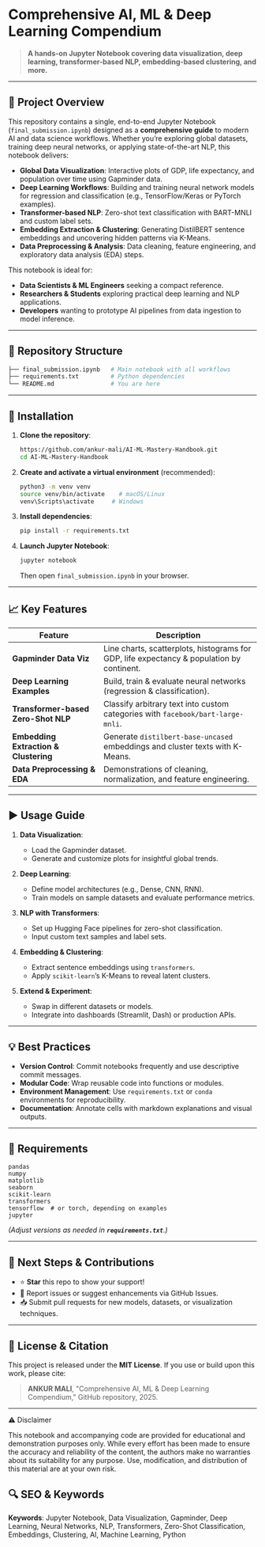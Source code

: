 # Comprehensive AI, ML & Deep Learning Compendium

> **A hands-on Jupyter Notebook covering data visualization, deep learning, transformer-based NLP, embedding-based clustering, and more.**

---

## 🚀 Project Overview

This repository contains a single, end-to-end Jupyter Notebook (`final_submission.ipynb`) designed as a **comprehensive guide** to modern AI and data science workflows. Whether you’re exploring global datasets, training deep neural networks, or applying state-of-the-art NLP, this notebook delivers:

* **Global Data Visualization**: Interactive plots of GDP, life expectancy, and population over time using Gapminder data.
* **Deep Learning Workflows**: Building and training neural network models for regression and classification (e.g., TensorFlow/Keras or PyTorch examples).
* **Transformer-based NLP**: Zero-shot text classification with BART-MNLI and custom label sets.
* **Embedding Extraction & Clustering**: Generating DistilBERT sentence embeddings and uncovering hidden patterns via K-Means.
* **Data Preprocessing & Analysis**: Data cleaning, feature engineering, and exploratory data analysis (EDA) steps.

This notebook is ideal for:

* **Data Scientists & ML Engineers** seeking a compact reference.
* **Researchers & Students** exploring practical deep learning and NLP applications.
* **Developers** wanting to prototype AI pipelines from data ingestion to model inference.

---

## 📂 Repository Structure

```bash
├── final_submission.ipynb   # Main notebook with all workflows
├── requirements.txt         # Python dependencies
└── README.md                # You are here
```

---

## 🔧 Installation

1. **Clone the repository**:

   ```bash
   https://github.com/ankur-mali/AI-ML-Mastery-Handbook.git
   cd AI-ML-Mastery-Handbook
   ```

2. **Create and activate a virtual environment** (recommended):

   ```bash
   python3 -m venv venv
   source venv/bin/activate    # macOS/Linux
   venv\Scripts\activate     # Windows
   ```

3. **Install dependencies**:

   ```bash
   pip install -r requirements.txt
   ```

4. **Launch Jupyter Notebook**:

   ```bash
   jupyter notebook
   ```

   Then open `final_submission.ipynb` in your browser.

---

## 📈 Key Features

| Feature                               | Description                                                                               |
| ------------------------------------- | ----------------------------------------------------------------------------------------- |
| **Gapminder Data Viz**                | Line charts, scatterplots, histograms for GDP, life expectancy & population by continent. |
| **Deep Learning Examples**            | Build, train & evaluate neural networks (regression & classification).                    |
| **Transformer-based Zero-Shot NLP**   | Classify arbitrary text into custom categories with `facebook/bart-large-mnli`.           |
| **Embedding Extraction & Clustering** | Generate `distilbert-base-uncased` embeddings and cluster texts with K-Means.             |
| **Data Preprocessing & EDA**          | Demonstrations of cleaning, normalization, and feature engineering.                       |

---

## ▶️ Usage Guide

1. **Data Visualization**:

   * Load the Gapminder dataset.
   * Generate and customize plots for insightful global trends.

2. **Deep Learning**:

   * Define model architectures (e.g., Dense, CNN, RNN).
   * Train models on sample datasets and evaluate performance metrics.

3. **NLP with Transformers**:

   * Set up Hugging Face pipelines for zero-shot classification.
   * Input custom text samples and label sets.

4. **Embedding & Clustering**:

   * Extract sentence embeddings using `transformers`.
   * Apply `scikit-learn`’s K-Means to reveal latent clusters.

5. **Extend & Experiment**:

   * Swap in different datasets or models.
   * Integrate into dashboards (Streamlit, Dash) or production APIs.

---

## 💡 Best Practices

* **Version Control**: Commit notebooks frequently and use descriptive commit messages.
* **Modular Code**: Wrap reusable code into functions or modules.
* **Environment Management**: Use `requirements.txt` or `conda` environments for reproducibility.
* **Documentation**: Annotate cells with markdown explanations and visual outputs.

---

## 📝 Requirements

```text
pandas
numpy
matplotlib
seaborn
scikit-learn
transformers
tensorflow  # or torch, depending on examples
jupyter
```

*(Adjust versions as needed in **`requirements.txt`**.)*

---

## 🚀 Next Steps & Contributions

* ⭐ **Star** this repo to show your support!
* 🐛 Report issues or suggest enhancements via GitHub Issues.
* 📥 Submit pull requests for new models, datasets, or visualization techniques.

---

## 📄 License & Citation

This project is released under the **MIT License**.
If you use or build upon this work, please cite:

> **ANKUR MALI**, "Comprehensive AI, ML & Deep Learning Compendium," GitHub repository, 2025.

---
⚠️ Disclaimer

This notebook and accompanying code are provided for educational and demonstration purposes only. While every effort has been made to ensure the accuracy and reliability of the content, the authors make no warranties about its suitability for any purpose. Use, modification, and distribution of this material are at your own risk.
## 🔍 SEO & Keywords

**Keywords**: Jupyter Notebook, Data Visualization, Gapminder, Deep Learning, Neural Networks, NLP, Transformers, Zero-Shot Classification, Embeddings, Clustering, AI, Machine Learning, Python


